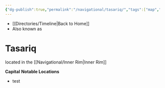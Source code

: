 ```yaml
---
{"dg-publish":true,"permalink":"/navigational/tasariq/","tags":["map","innerrim","planet","unfinished"],"dgHomeLink":false}
---
```


- [[Directories/Timeline\|Back to Home]]
- Also known as 

# Tasariq

located in the [[Navigational/Inner Rim\|Inner Rim]]

**Capital**
**Notable Locations**
- test
